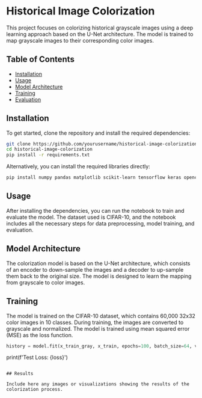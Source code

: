 # Historical Image Colorization

This project focuses on colorizing historical grayscale images using a deep learning approach based on the U-Net architecture. The model is trained to map grayscale images to their corresponding color images.

## Table of Contents

- [Installation](#installation)
- [Usage](#usage)
- [Model Architecture](#model-architecture)
- [Training](#training)
- [Evaluation](#evaluation)


## Installation

To get started, clone the repository and install the required dependencies:

```bash
git clone https://github.com/yourusername/historical-image-colorization.git
cd historical-image-colorization
pip install -r requirements.txt
```

Alternatively, you can install the required libraries directly:

```bash
pip install numpy pandas matplotlib scikit-learn tensorflow keras opencv-python
```

## Usage

After installing the dependencies, you can run the notebook to train and evaluate the model. The dataset used is CIFAR-10, and the notebook includes all the necessary steps for data preprocessing, model training, and evaluation.

## Model Architecture

The colorization model is based on the U-Net architecture, which consists of an encoder to down-sample the images and a decoder to up-sample them back to the original size. The model is designed to learn the mapping from grayscale to color images.

## Training

The model is trained on the CIFAR-10 dataset, which contains 60,000 32x32 color images in 10 classes. During training, the images are converted to grayscale and normalized. The model is trained using mean squared error (MSE) as the loss function.

```python
history = model.fit(x_train_gray, x_train, epochs=100, batch_size=64, validation_data=(x_val_gray, x_val))
```

print(f'Test Loss: {loss}')
```

## Results

Include here any images or visualizations showing the results of the colorization process.
